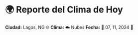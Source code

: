 # 🌍 Reporte del Clima de Hoy

**Ciudad:** Lagos, NG 🌐
**Clima:** ☁️ Nubes
**Fecha:** 📅 07, 11, 2024 🚀
